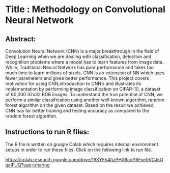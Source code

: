 # Title : Methodology on Convolutional Neural Network
## Abstract:
Convolution Neural Network (CNN) is a major breakthrough in the field of Deep Learning when we are dealing with  classification, detection and recognition problems where a model has to learn features from image data. While, Traditional Neural Network has poor performance and takes too much time to learn millions of pixels, CNN is an extension of NN which uses fewer parameters and gives better performance. This project covers motivation for using CNN,introduction to CNN’s and illustrates its implementation by performing  image classification on CIFAR-10, a dataset of 60,000 32x32 RGB images. To understand the true potential of CNN, we perform a similar classification using another well known algorithm, random forest algorithm on the given dataset. Based on the result we achieved, CNN has far better training and testing accuracy as compared to the random forest algorithm.

## Instructions to run R files:

The R file is written on google Colab which requires internal environment setups in order to run these files. Click on the following link to run file.

https://colab.research.google.com/drive/19SYFh4fizPHX6cdY6Fve0VGJkOqaIFUQ?usp=sharing


